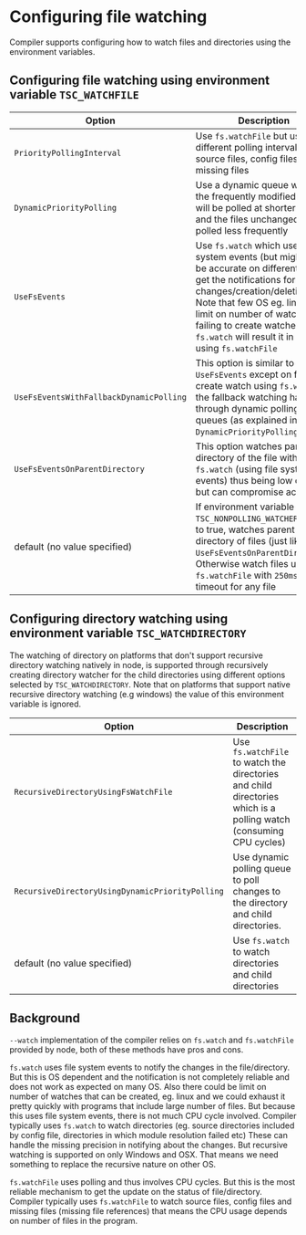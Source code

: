 # Configuring file watching

Compiler supports configuring how to watch files and directories using the environment variables.

## Configuring file watching using environment variable `TSC_WATCHFILE`

Option                                         | Description
-----------------------------------------------|----------------------------------------------------------------------
`PriorityPollingInterval`                      | Use `fs.watchFile` but use different polling intervals for source files, config files and missing files
`DynamicPriorityPolling`                       | Use a dynamic queue where in the frequently modified files will be polled at shorter interval and the files unchanged will be polled less frequently
`UseFsEvents`                                  | Use `fs.watch` which uses file system events (but might not be accurate on different OS) to get the notifications for the file changes/creation/deletion. Note that few OS eg. linux has limit on number of watches and failing to create watcher using `fs.watch` will result it in creating using `fs.watchFile`
`UseFsEventsWithFallbackDynamicPolling`        | This option is similar to `UseFsEvents` except on failing to create watch using `fs.watch`, the fallback watching happens through dynamic polling queues (as explained in `DynamicPriorityPolling`)
`UseFsEventsOnParentDirectory`                 | This option watches parent directory of the file with `fs.watch` (using file system events) thus being low on CPU but can compromise accuracy.
default (no value specified)                   | If environment variable `TSC_NONPOLLING_WATCHER` is set to true, watches parent directory of files (just like `UseFsEventsOnParentDirectory`). Otherwise watch files using `fs.watchFile` with `250ms` as the timeout for any file

## Configuring directory watching using environment variable `TSC_WATCHDIRECTORY`

The watching of directory on platforms that don't support recursive directory watching natively in node, is supported through recursively creating directory watcher for the child directories using different options selected by `TSC_WATCHDIRECTORY`. Note that on platforms that support native recursive directory watching (e.g windows) the value of this environment variable is ignored.

Option                                         | Description
-----------------------------------------------|----------------------------------------------------------------------
`RecursiveDirectoryUsingFsWatchFile`           | Use `fs.watchFile` to watch the directories and child directories which is a polling watch (consuming CPU cycles)
`RecursiveDirectoryUsingDynamicPriorityPolling`| Use dynamic polling queue to poll changes to the directory and child directories.
default (no value specified)                   | Use `fs.watch` to watch directories and child directories

## Background

`--watch` implementation of the compiler relies on `fs.watch` and `fs.watchFile` provided by node, both of these methods have pros and cons.

`fs.watch` uses file system events to notify the changes in the file/directory. But this is OS dependent and the notification is not completely reliable and does not work as expected on many OS. Also there could be limit on number of watches that can be created, eg. linux and we could exhaust it pretty quickly with programs that include large number of files. But because this uses file system events, there is not much CPU cycle involved. Compiler typically uses `fs.watch` to watch directories (eg. source directories included by config file, directories in which module resolution failed etc) These can handle the missing precision in notifying about the changes. But recursive watching is supported on only Windows and OSX. That means we need something to replace the recursive nature on other OS.

`fs.watchFile` uses polling and thus involves CPU cycles. But this is the most reliable mechanism to get the update on the status of file/directory. Compiler typically uses `fs.watchFile` to watch source files, config files and missing files (missing file references) that means the CPU usage depends on number of files in the program.
